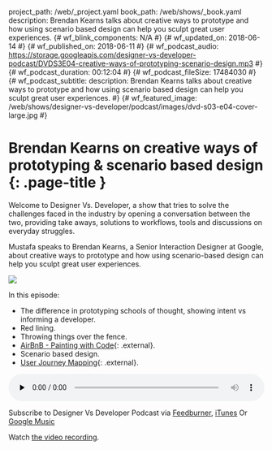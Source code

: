 project_path: /web/_project.yaml
book_path: /web/shows/_book.yaml
description: Brendan Kearns talks about creative ways to prototype and how using scenario based design can help you sculpt great user experiences.
{# wf_blink_components: N/A #}
{# wf_updated_on: 2018-06-14 #}
{# wf_published_on: 2018-06-11 #}
{# wf_podcast_audio: https://storage.googleapis.com/designer-vs-developer-podcast/DVDS3E04-creative-ways-of-prototyping-scenario-design.mp3 #}
{# wf_podcast_duration: 00:12:04 #}
{# wf_podcast_fileSize: 17484030 #}
{# wf_podcast_subtitle: description: Brendan Kearns talks about creative ways to prototype and how using scenario based design can help you sculpt great user experiences. #}
{# wf_featured_image: /web/shows/designer-vs-developer/podcast/images/dvd-s03-e04-cover-large.jpg #}


# Brendan Kearns on creative ways of prototyping & scenario based design {: .page-title }

Welcome to Designer Vs. Developer, a show that tries to solve the
challenges faced in the industry by opening a conversation between
the two, providing take aways, solutions to workflows, tools and
discussions on everyday struggles.

Mustafa speaks to Brendan Kearns, a Senior Interaction Designer at Google,
about creative ways to prototype and how using scenario-based design
can help you sculpt great user experiences.

<img
src="/web/shows/designer-vs-developer/podcast/images/dvd-s03-e04-cover.jpg"
class="attempt-right">

In this episode:

* The difference in prototyping schools of thought, showing intent vs
informing a developer.
* Red lining.
* Throwing things over the fence.
* [AirBnB - Painting with Code](http://bit.ly/2l0iVM5){: .external}.
* Scenario based design.
* [User Journey Mapping](http://bit.ly/2LIamAZ){: .external}.


<audio style="width: 100%"
src="https://storage.googleapis.com/designer-vs-developer-podcast/DVDS3E04-creative-ways-of-prototyping-scenario-design.mp3"
controls preload="none">

Subscribe to Designer Vs Developer Podcast via
<a href="https://goo.gl/USHXv8">Feedburner</a>,
<a href="https://goo.gl/1E9U0G">iTunes</a> Or
<a href="https://goo.gl/qCBlST">
Google Music</a>

Watch <a href="https://www.youtube.com/playlist?list=PLNYkxOF6rcIC60856GnLEV5GQXMxc9ByJ">
the video recording</a>.
